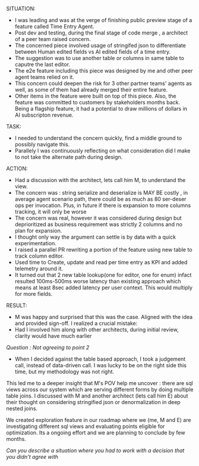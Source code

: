 SITUATION:
- I was leading and was at the verge of finishing public preview stage of a feature called Time Entry Agent. 
- Post dev and testing, during the final stage of code merge , a architect of a peer team raised concern.
- The concerned piece involved usage of stringifed json  to differentiate between Human edited fields vs AI edited fields of a time entry. 
- The suggestion was to use another table or columns in same table to caputre the last editor.
- The e2e feature including this piece was designed by me and other peer agent teams relied on it.
-  This concern could deepen the risk for 3 other partner teams' agents as well, as some of them had already merged their entire feature.
- Other items in the feature were built on top of this piece. Also, the feature was committed to customers by stakeholders months back. Being a flagship feature, it had a potential to draw millions of dollars in AI subscripton revenue.


TASK:
- I needed to understand the concern quickly, find a middle ground to possibly navigate this. 
- Parallely I was continuously reflecting on what consideration did I make to not take the alternate path during design.

ACTION:
- Had a discussion with the architect, lets call him M, to understand the view. 
- The concern was : string serialize and deserialize is MAY BE costly 
, in average  agent scenario path, there could be as much as 80 ser-deser ops per invocation. Plus, in future if there is expansion to more columns tracking, it will only be worse
- The concern was real, however it was considered during design but deprioritized as business requirement was strictly 2 columns and no plan for expansion.
- I thought only way the argument can settle is by data with a quick experimentation.
- I raised a parallel PR rewriting a portion of the feature using new table to track column editor. 
- Used time to Create, update and read per time entry as KPI and added telemetry around it.
- It turned out that 2 new table lookup(one for editor, one for enum) infact resulted 100ms-500ms worse latency than existing approach which means at least 8sec added latency per user context. This would multiply for more fields.


RESULT:
- M was happy and surprised that this was the case. Aligned with the idea and provided sign-off.
I realized a crucial mistake:
- Had I involved him along with other architects, during initial review, clarity would have much earlier


*Question : Not agreeing to point 2*
- When I decided against the table based approach, I took a judgement call, instead of data-driven call. I was lucky to be on the right side this time, but my methodology was not right.

This led me to a deeper insight that M's POV help me uncover : there are sql views across our system which are serving different forms by doing multiple table joins. 
I discussed with M and another architect (lets call him E) about their thought on considering stringified json or denormalization in deep nested joins. 

We created exploration feature in our roadmap where we (me, M and E) are investigating different sql views and evaluating points eligible for optimization. Its a ongoing effort and we are planning to conclude by few months.



*Can you describe a situation where you had to work with a decision that you didn't agree with*